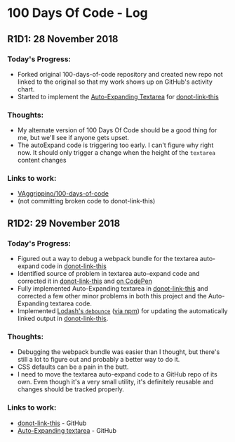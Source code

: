 # 100 Days Of Code - Log

## R1D1: 28 November 2018

### Today's Progress:
  * Forked original 100-days-of-code repository and created new repo not linked to the original so that my work shows up on GitHub's activity chart.
  * Started to implement the [Auto-Expanding Textarea](https://codepen.io/VAggrippino/pen/YRaeya) for [donot-link-this](https://github.com/VAggrippino/donot-link-this)

### Thoughts:
  * My alternate version of 100 Days Of Code should be a good thing for me, but we'll see if anyone gets upset.
  * The autoExpand code is triggering too early. I can't figure why right now. It should only trigger a change when the height of the `textarea` content changes

### Links to work:
  * [VAggrippino/100-days-of-code](https://github.com/VAggrippino/100-days-of-code)
  * (not committing broken code to donot-link-this)


## R1D2: 29 November 2018

### Today's Progress:
  * Figured out a way to debug a webpack bundle for the textarea auto-expand code in [donot-link-this](https://github.com/VAggrippino/donot-link-this)
  * Identified source of problem in textarea auto-expand code and corrected it in [donot-link-this](https://github.com/VAggrippino/donot-link-this) and [on CodePen](https://codepen.io/VAggrippino/pen/YRaeya)
  * Fully implemented Auto-Expanding textarea in [donot-link-this](https://github.com/VAggrippino/donot-link-this) and corrected a few other minor problems in both this project and the Auto-Expanding textarea code.
  * Implemented [Lodash's `debounce`](https://lodash.com/docs/4.17.11#debounce) ([via npm](https://www.npmjs.com/package/lodash.debounce)) for updating the automatically linked output in [donot-link-this](https://github.com/VAggrippino/donot-link-this).

### Thoughts:
  * Debugging the webpack bundle was easier than I thought, but there's still a lot to figure out and probably a better way to do it.
  * CSS defaults can be a pain in the butt.
  * I need to move the textarea auto-expand code to a GitHub repo of its own. Even though it's a very small utility, it's definitely reusable and changes should be tracked properly.

### Links to work:
  * [donot-link-this](https://github.com/VAggrippino/donot-link-this) - GitHub
  * [Auto-Expanding textarea](https://codepen.io/VAggrippino/pen/YRaeya) - GitHub